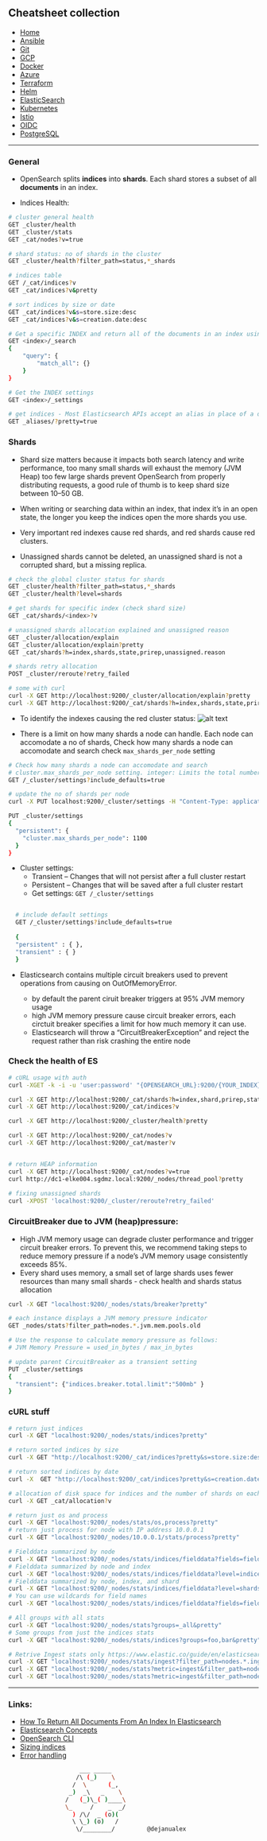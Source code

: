 ## Cheatsheet collection

* [Home](index.md)
* [Ansible](ansible.md)
* [Git](git.md)
* [GCP](gcp.md)
* [Docker](docker.md)
* [Azure](azure.md)
* [Terraform](terraform.md)
* [Helm](helm.md)
* <ins>[ElasticSearch](elastic.md)<ins>
* [Kubernetes](k8s.md)
* [Istio](istio.md)
* [OIDC](openID.md)
* [PostgreSQL](postgres.md)

---

### General

* OpenSearch splits **indices** into **shards**. Each shard stores a subset of all **documents** in an index.

* Indices Health:

```bash
# cluster general health
GET _cluster/health
GET _cluster/stats
GET _cat/nodes?v=true

# shard status: no of shards in the cluster
GET _cluster/health?filter_path=status,*_shards

# indices table
GET /_cat/indices?v
GET _cat/indices?v&pretty

# sort indices by size or date
GET _cat/indices?v&s=store.size:desc
GET _cat/indices?v&s=creation.date:desc

# Get a specific INDEX and return all of the documents in an index using a "match_all" qu
GET <index>/_search
{
    "query": {
        "match_all": {}
    }
}

# Get the INDEX settings
GET <index>/_settings

# get indices - Most Elasticsearch APIs accept an alias in place of a data stream or index name
GET _aliases/?pretty=true
```

### Shards

* Shard size matters because it impacts both search latency and write performance, too many small shards will exhaust the memory (JVM Heap) too few large shards prevent OpenSearch from properly distributing requests, a good rule of thumb is to keep shard size between 10–50 GB.

* When writing or searching data within an index, that index it’s in an open state, the longer you keep the indices open the more shards you use.

* Very important red indexes cause red shards, and red shards cause red clusters.

* Unassigned shards cannot be deleted, an unassigned shard is not a corrupted shard, but a missing replica.

```bash
# check the global cluster status for shards
GET _cluster/health?filter_path=status,*_shards
GET _cluster/health?level=shards

# get shards for specific index (check shard size)
GET _cat/shards/<index>?v

# unassigned shards allocation explained and unassigned reason
GET _cluster/allocation/explain
GET _cluster/allocation/explain?pretty
GET _cat/shards?h=index,shards,state,prirep,unassigned.reason

# shards retry allocation
POST _cluster/reroute?retry_failed

# some with curl
curl -X GET http://localhost:9200/_cluster/allocation/explain?pretty
curl -X GET http://localhost:9200/_cat/shards?h=index,shards,state,prirep,unassigned.reason
```

* To identify the indexes causing the red cluster status:
![alt text](https://github.com/dejanu/cheetcity/blob/gh-pages/src/shards.PNG?raw=true)

* There is a limit on how many shards a node can handle. Each node can accomodate a no of shards, Check how many shards a node can accomodate and search check `max_shards_per_node` setting 

```bash
# Check how many shards a node can accomodate and search 
# cluster.max_shards_per_node setting. integer: Limits the total number of primary and replica shards for the cluster
GET /_cluster/settings?include_defaults=true

# update the no of shards per node
curl -X PUT localhost:9200/_cluster/settings -H "Content-Type: application/json" -d '{ "persistent": { "cluster.max_shards_per_node": "3000" } }'

PUT _cluster/settings
{
  "persistent": {
    "cluster.max_shards_per_node": 1100
  }
}
```

* Cluster settings:
  * Transient – Changes that will not persist after a full cluster restart
  * Persistent – Changes that will be saved after a full cluster restart
  * Get settings: `GET /_cluster/settings`

```bash

  # include default settings
  GET /_cluster/settings?include_defaults=true
  
  {
  "persistent" : { },
  "transient" : { }
  }
```

* Elasticsearch contains multiple circuit breakers used to prevent operations from causing on OutOfMemoryError.

  - by default the parent ciruit breaker triggers at 95% JVM memory usage
  - high JVM memory pressure cause circuit breaker errors, each circtuit breaker specifies a limit for how much memory it can use.
  - Elasticsearch will throw a  “CircuitBreakerException” and reject the request rather than risk crashing the entire node

### Check the health of ES

```bash
# cURL usage with auth
curl -XGET -k -i -u 'user:password' "{OPENSEARCH_URL}:9200/{YOUR_INDEX}/_search"

curl -X GET http://localhost:9200/_cat/shards?h=index,shard,prirep,state,unassigned.reason
curl -X GET http://localhost:9200/_cat/indices?v

curl -X GET http://localhost:9200/_cluster/health?pretty

curl -X GET http://localhost:9200/_cat/nodes?v
curl -X GET http://localhost:9200/_cat/master?v


# return HEAP information
curl -X GET http://localhost:9200/_cat/nodes?v=true
curl http://dc1-elke004.sgdmz.local:9200/_nodes/thread_pool?pretty
 
# fixing unassigned shards
curl -XPOST 'localhost:9200/_cluster/reroute?retry_failed' 
```

### CircuitBreaker due to JVM (heap)pressure:
  * High JVM memory usage can degrade cluster performance and trigger circuit breaker errors. To prevent this, we recommend taking steps to reduce memory pressure if a node’s JVM memory usage consistently exceeds 85%.
  * Every shard uses memory, a small set of large shards uses fewer resources than many small shards - check health and shards status allocation

```bash
curl -X GET "localhost:9200/_nodes/stats/breaker?pretty"

# each instance displays a JVM memory pressure indicator
GET _nodes/stats?filter_path=nodes.*.jvm.mem.pools.old

# Use the response to calculate memory pressure as follows:
# JVM Memory Pressure = used_in_bytes / max_in_bytes

# update parent CircuitBreaker as a transient setting
PUT _cluster/settings
{
  "transient": {"indices.breaker.total.limit":"500mb" }
}
```

### cURL stuff

```bash
# return just indices
curl -X GET "localhost:9200/_nodes/stats/indices?pretty"

# return sorted indices by size
curl -X GET "http://localhost:9200/_cat/indices?pretty&s=store.size:desc"

# return sorted indices by date
curl -X  GET "http://localhost:9200/_cat/indices?pretty&s=creation.date"

# allocation of disk space for indices and the number of shards on each node.
curl -X GET _cat/allocation?v

# return just os and process
curl -X GET "localhost:9200/_nodes/stats/os,process?pretty"
# return just process for node with IP address 10.0.0.1
curl -X GET "localhost:9200/_nodes/10.0.0.1/stats/process?pretty"

# Fielddata summarized by node
curl -X GET "localhost:9200/_nodes/stats/indices/fielddata?fields=field1,field2&pretty"
# Fielddata summarized by node and index
curl -X GET "localhost:9200/_nodes/stats/indices/fielddata?level=indices&fields=field1,field2&pretty"
# Fielddata summarized by node, index, and shard
curl -X GET "localhost:9200/_nodes/stats/indices/fielddata?level=shards&fields=field1,field2&pretty"
# You can use wildcards for field names
curl -X GET "localhost:9200/_nodes/stats/indices/fielddata?fields=field*&pretty"

# All groups with all stats
curl -X GET "localhost:9200/_nodes/stats?groups=_all&pretty"
# Some groups from just the indices stats
curl -X GET "localhost:9200/_nodes/stats/indices?groups=foo,bar&pretty"

# Retrive Ingest stats only https://www.elastic.co/guide/en/elasticsearch/reference/current/cluster-nodes-stats.html#cluster-nodes-stats-ingest-ex
curl -X GET "localhost:9200/_nodes/stats/ingest?filter_path=nodes.*.ingest&pretty"
curl -X GET "localhost:9200/_nodes/stats?metric=ingest&filter_path=nodes.*.ingest&pretty"
curl -X GET "localhost:9200/_nodes/stats?metric=ingest&filter_path=nodes.*.ingest.pipelines&pretty"
```
---

### Links:

* [How To Return All Documents From An Index In Elasticsearch](https://kb.objectrocket.com/elasticsearch/how-to-return-all-documents-from-an-index-in-elasticsearch)
* [Elasticsearch Concepts](https://logz.io/blog/10-elasticsearch-concepts/)
* [OpenSearch CLI](https://opensearch.org/docs/1.2/clients/cli/)
* [Sizing indices](https://opensearch.org/blog/optimize-opensearch-index-shard-size/)
* [Error handling](https://docs.aws.amazon.com/opensearch-service/latest/developerguide/handling-errors.html)
 
```bash
                    ___ _____
                   /\ (_)    \
                  /  \      (_,
                 _)  _\   _    \
                /   (_)\_( )____\
                \_     /    _  _/
                  ) /\/  _ (o)(
                  \ \_) (o)   /
                   \/________/         @dejanualex
```
